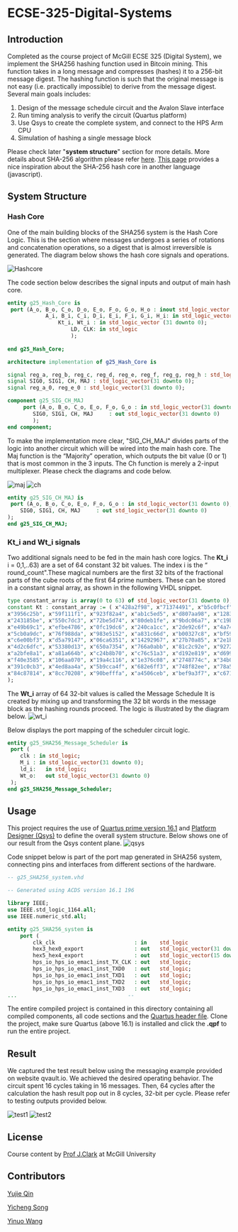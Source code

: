 # ECSE-325-Digital-Systems
## Introduction

Completed as the course project of McGill ECSE 325 (Digital System), we
implement the SHA256 hashing function used in Bitcoin mining. This function
takes in a long message and compresses (hashes) it to a 256-bit message digest.
The hashing function is such that the original message is not easy (i.e. practically
impossible) to derive from the message digest. Several main goals includes:

1. Design of the message schedule circuit and the Avalon Slave interface
2. Run timing analysis to verify the circuit (Quartus platform)
3. Use Qsys to create the complete system, and
connect to the HPS Arm CPU
4. Simulation of hashing a single message block

Please check later "**system structure**" section for more details. More details about SHA-256 algorithm please refer [here](https://nvlpubs.nist.gov/nistpubs/FIPS/NIST.FIPS.180-4.pdf). [This page](https://medium.com/biffures/part-5-hashing-with-sha-256-4c2afc191c40) provides a nice inspiration about the SHA-256 hash core in another language (javascript).


## System Structure

### Hash Core
One of the main building blocks of the SHA256 system is the Hash Core Logic. This is the section where messages undergoes a series of rotations and concatenation operations, so a digest that is almost irreversible is generated. The diagram below shows the hash core signals and operations.


![Hashcore](https://github.com/AntoineWY/ECSE-325-Digital-Systems/blob/main/diagrams/hashcore%20-%20main.PNG)

The code section below describes the signal inputs and output of main hash core.

```vhdl
entity g25_Hash_Core is
 port (A_o, B_o, C_o, D_o, E_o, F_o, G_o, H_o : inout std_logic_vector (31 downto 0); 
			A_i, B_i, C_i, D_i, E_i, F_i, G_i, H_i: in std_logic_vector (31 downto 0);
				Kt_i, Wt_i : in std_logic_vector (31 downto 0);
					LD, CLK: in std_logic
					);
					
end g25_Hash_Core;

architecture implementation of g25_Hash_Core is

signal reg_a, reg_b, reg_c, reg_d, reg_e, reg_f, reg_g, reg_h : std_logic_vector(31 downto 0);
signal SIG0, SIG1, CH, MAJ : std_logic_vector(31 downto 0);
signal reg_a_0, reg_e_0 : std_logic_vector(31 downto 0);

component g25_SIG_CH_MAJ
	 port (A_o, B_o, C_o, E_o, F_o, G_o : in std_logic_vector(31 downto 0);
		SIG0, SIG1, CH, MAJ	    : out std_logic_vector(31 downto 0)
		);
end component;
```

To make the implementation more clear, "SIG_CH_MAJ" divides parts of the logic into another circuit which will be wired into the main hash core. The Maj function is the “Majority” operation, which outputs the bit value (0 or 1) that
is most common in the 3 inputs.
The Ch function is merely a 2-input multiplexer. Please check the diagrams and code below.

![maj](https://github.com/AntoineWY/ECSE-325-Digital-Systems/blob/main/diagrams/hashcore%20-%20maj.PNG)
![ch](https://github.com/AntoineWY/ECSE-325-Digital-Systems/blob/main/diagrams/hashcore%20-%20CH.PNG)

```vhdl
entity g25_SIG_CH_MAJ is
 port (A_o, B_o, C_o, E_o, F_o, G_o : in std_logic_vector(31 downto 0);
	SIG0, SIG1, CH, MAJ	    : out std_logic_vector(31 downto 0)
);
end g25_SIG_CH_MAJ;

```

### Kt_i and Wt_i signals
Two additional signals need to be fed in the main hash core logics. The
**Kt_i** i = 0,1,..63) are a set of 64 constant 32 bit values. The index i is
 the “ round_count".These magical numbers are the first 32 bits of the fractional parts of the
cube roots of the first 64 prime numbers.
These can be stored in a constant signal array, as shown in the following
VHDL snippet.
```vhdl
type constant_array is array(0 to 63) of std_logic_vector(31 downto 0);
constant Kt : constant_array := ( x"428a2f98", x"71374491", x"b5c0fbcf", x"e9b5dba5",
x"3956c25b", x"59f111f1", x"923f82a4", x"ab1c5ed5", x"d807aa98", x"12835b01",
x"243185be", x"550c7dc3", x"72be5d74", x"80deb1fe", x"9bdc06a7", x"c19bf174",
x"e49b69c1", x"efbe4786", x"0fc19dc6", x"240ca1cc", x"2de92c6f", x"4a7484aa",
x"5cb0a9dc", x"76f988da", x"983e5152", x"a831c66d", x"b00327c8", x"bf597fc7",
x"c6e00bf3", x"d5a79147", x"06ca6351", x"14292967", x"27b70a85", x"2e1b2138",
x"4d2c6dfc", x"53380d13", x"650a7354", x"766a0abb", x"81c2c92e", x"92722c85",
x"a2bfe8a1", x"a81a664b", x"c24b8b70", x"c76c51a3", x"d192e819", x"d6990624",
x"f40e3585", x"106aa070", x"19a4c116", x"1e376c08", x"2748774c", x"34b0bcb5",
x"391c0cb3", x"4ed8aa4a", x"5b9cca4f", x"682e6ff3", x"748f82ee", x"78a5636f",
x"84c87814", x"8cc70208", x"90befffa", x"a4506ceb", x"bef9a3f7", x"c67178f2"
);

```

The
**Wt_i** array of 64 32-bit values is called the Message Schedule
It is created by mixing up and transforming the 32
bit words in the message
block as the hashing rounds proceed. The logic is illustrated by the diagram below.
![wt_i](https://github.com/AntoineWY/ECSE-325-Digital-Systems/blob/main/diagrams/wt-i.PNG)

Below displays the port mapping of the scheduler circuit logic.

```vhdl
entity g25_SHA256_Message_Scheduler is
 port (
	clk : in std_logic;
	M_i : in std_logic_vector(31 downto 0);
	ld_i:	in std_logic;
	Wt_o:	out std_logic_vector(31 downto 0)
 );
end g25_SHA256_Message_Scheduler;
```


## Usage
This project requires the use of [Quartus prime version 16.1](https://fpgasoftware.intel.com/16.1/?edition=lite) and 
[Platform Designer (Qsys)](https://www.intel.com/content/www/us/en/programmable/support/support-resources/design-software/qsys.html) to define the overall system structure. Below shows one of our result from the Qsys content plane.
![qsys](https://github.com/AntoineWY/ECSE-325-Digital-Systems/blob/main/diagrams/42_3.png)

Code snippet below is part of the port map generated in SHA256 system, connecting pins and interfaces from different sections of the hardware.


```vhdl
-- g25_SHA256_system.vhd

-- Generated using ACDS version 16.1 196

library IEEE;
use IEEE.std_logic_1164.all;
use IEEE.numeric_std.all;

entity g25_SHA256_system is
	port (
		clk_clk                         : in    std_logic                     := '0';             --       clk.clk
		hex3_hex0_export                : out   std_logic_vector(31 downto 0);                    -- hex3_hex0.export
		hex5_hex4_export                : out   std_logic_vector(15 downto 0);                    -- hex5_hex4.export
		hps_io_hps_io_emac1_inst_TX_CLK : out   std_logic;                                        --    hps_io.hps_io_emac1_inst_TX_CLK
		hps_io_hps_io_emac1_inst_TXD0   : out   std_logic;                                        --          .hps_io_emac1_inst_TXD0
		hps_io_hps_io_emac1_inst_TXD1   : out   std_logic;                                        --          .hps_io_emac1_inst_TXD1
		hps_io_hps_io_emac1_inst_TXD2   : out   std_logic;                                        --          .hps_io_emac1_inst_TXD2
		hps_io_hps_io_emac1_inst_TXD3   : out   std_logic;     
...                                   --          

```

The entire compiled project is contained in this directory containing all compiled components, all code sections and the [Quartus header file](https://github.com/AntoineWY/ECSE-325-Digital-Systems/blob/main/g25_SHA256_system.qpf). Clone the project, make sure Quartus (above 16.1) is installed and click the **.qpf** to run the entire project.

## Result
We captured the test result below using the messaging example provided on website qvault.io.
We achieved the desired operating behavior. The circuit spent 16 cycles taking in 16 messages.
Then, 64 cycles after the calculation the hash result pop out in 8 cycles, 32-bit per cycle. Please refer to testing outputs provided below.

![test1](https://github.com/AntoineWY/ECSE-325-Digital-Systems/blob/main/diagrams/test_output_data.png)
![test2](https://github.com/AntoineWY/ECSE-325-Digital-Systems/blob/main/diagrams/test_output_data_2.png)

## License
Course content by [Prof J.Clark](http://www.cim.mcgill.ca/~clark/) at McGill University  

## Contributors
[Yujie Qin](yujie.qin@mail.mcgill.ca)

[Yicheng Song](yicheng.song@mail.mcgill.ca)

[Yinuo Wang](yinuo.wang@mail.mcgill.ca)

